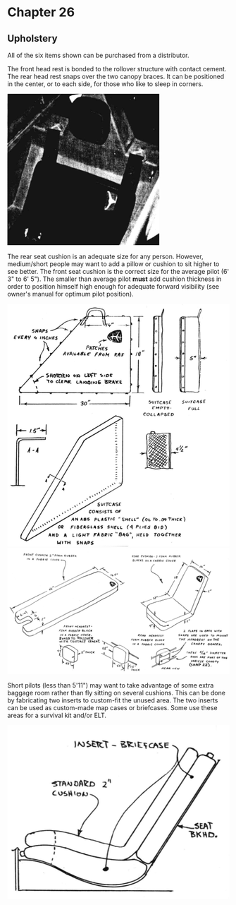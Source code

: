 # Chapter 26

## Upholstery

All of the six items shown can be purchased from a distributor.

The front head rest is bonded to the rollover structure with contact cement.
The rear head rest snaps over the two canopy
braces.
It can be positioned in the center, or to each side, for those who like to sleep in corners.  

![](../images/26/26_02.png)

The rear seat cushion is an adequate size for any person.
However, medium/short people may want to add a pillow or cushion to sit higher to see better.
The front seat cushion is the correct size for the average pilot (6' 3" to 6' 5").
The smaller than average pilot **must** add cushion thickness in order to position himself high enough for adequate forward visibility (see owner's manual for optimum pilot position).

![](../images/26/26_00.png)
![](../images/26/26_01.png)

Short pilots (less than 5'11") may want to take advantage of some extra baggage room rather than fly sitting on several cushions.
This can be done by fabricating two inserts to custom-fit the unused area.
The two inserts can be used as custom-made map
cases or briefcases.
Some use these areas for a survival kit and/or ELT.

![](../images/26/26_03.png)
